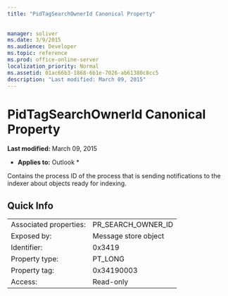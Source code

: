 ```yaml
---
title: "PidTagSearchOwnerId Canonical Property"
 
 
manager: soliver
ms.date: 3/9/2015
ms.audience: Developer
ms.topic: reference
ms.prod: office-online-server
localization_priority: Normal
ms.assetid: 01ac66b3-1868-6b1e-7026-ab61380c8cc5
description: "Last modified: March 09, 2015"
---
```


# PidTagSearchOwnerId Canonical Property

 **Last modified:** March 09, 2015 
  
 * **Applies to:** Outlook * 
  
Contains the process ID of the process that is sending notifications to the indexer about objects ready for indexing.
  
## Quick Info

|||
|:-----|:-----|
|Associated properties:  <br/> |PR_SEARCH_OWNER_ID  <br/> |
|Exposed by:  <br/> |Message store object  <br/> |
|Identifier:  <br/> |0x3419  <br/> |
|Property type:  <br/> |PT_LONG  <br/> |
|Property tag:  <br/> |0x34190003  <br/> |
|Access:  <br/> |Read-only  <br/> |
   

